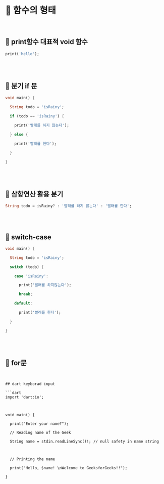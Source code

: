 # 📖 함수의 형태

<br>

## 📄 print함수 대표적 void 함수

```dart
print('hello');
```

<br>
<br> 

## 📄 분기 if 문

```dart
void main() {

  String todo = 'isRainy';

  if (todo == 'isRainy') {

    print('빨래를 하지 않는다');

  } else {

    print('빨래를 한다');

  }

}
```
<br>
<br> 

## 📄 삼항연산 활용 분기

```dart
String todo = isRainy? : '빨래를 하지 않는다' : '빨래를 한다';
```
<br>
<br>

## 📄 switch-case

```dart
void main() {

  String todo = 'isRainy';

  switch (todo) {

    case 'isRainy':

      print('빨래를 하지않는다');

      break;

    default:

      print('빨래를 한다');

  }

}
```
<br>
<br>

## 📄 for문

```dart음


## dart keyborad input

```dart
import 'dart:io';

  

void main() {

  print("Enter your name?");

  // Reading name of the Geek

  String name = stdin.readLineSync()!; // null safety in name string

  

  // Printing the name

  print("Hello, $name! \nWelcome to GeeksforGeeks!!");

}
```
<br>
<br>
